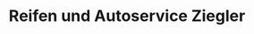---
title: "Reifen und Autoservice Ziegler"
url: /stendal/reifen-und-autoservice-ziegler/
shop: Autowerkstatt
---